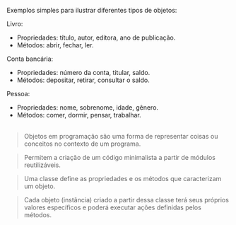 Exemplos simples para ilustrar diferentes tipos de objetos:

Livro:
- Propriedades: título, autor, editora, ano de publicação.
- Métodos: abrir, fechar, ler.

Conta bancária:
- Propriedades: número da conta, titular, saldo.
- Métodos: depositar, retirar, consultar o saldo.

Pessoa:
- Propriedades: nome, sobrenome, idade, gênero.
- Métodos: comer, dormir, pensar, trabalhar.
<br><br>
> Objetos em programação são uma forma de representar coisas ou conceitos no contexto de um programa.

> Permitem a criação de um código minimalista a partir de módulos reutilizáveis.

> Uma classe define as propriedades e os métodos que caracterizam um objeto.

> Cada objeto (instância) criado a partir dessa classe terá seus próprios valores específicos e poderá executar ações definidas pelos métodos.
